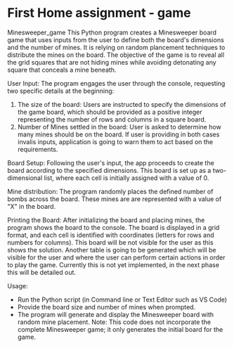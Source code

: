 # First Home assignment - game
Minesweeper_game
This Python program creates a Minesweeper board game that uses inputs from the user to define both the board's dimensions and the number of mines.
It is relying on random plancement techniques to distribute the mines on the board.
The objective of the game is to reveal all the grid squares that are not hiding mines while avoiding detonating any square that conceals a mine beneath.

User Input:
The program engages the user through the console, requesting two specific details at the beginning:
1) The size of the board: Users are instructed to specify the dimensions of the game board, which should be provided as a positive integer representing the number of rows and columns in a square board.
2) Number of Mines settled in the board: User is asked to determine how many mines should be on the board.
If user is providing in both cases invalis inputs, application is going to warn them to act based on the requirements.

Board Setup:
Following the user's input, the app proceeds to create the board according to the specified dimensions. This board is set up as a two-dimensional list, where each cell is initially assigned with a value of 0.

Mine distribution:
The program randomly places the defined number of bombs across the board. These mines are are represented with a value of "X" in the board.

Printing the Board:
After initializing the board and placing mines, the program shows the board to the console. The board is displayed in a grid format, and each cell is identified with coordinates (letters for rows and numbers for columns).
This board will be not visible for the user as this shows the solution. Another table is going to be generated which will be visible for the user and where the user can perform certain actions in order to play the game.
Currently this is not yet implemented, in the next phase this will be detailed out.

Usage:
- Run the Python script (in Command line or Text Editor such as VS Code)
- Provide the board size and number of mines when prompted.
- The program will generate and display the Minesweeper board with random mine placement.
Note: This code does not incorporate the complete Minesweeper game; it only generates the initial board for the game.
